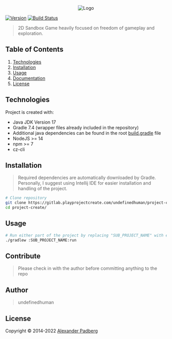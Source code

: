 <div style="text-align:center"><img src="https://playprojectcreate.com/ProjectCreate-Logo.png"  alt="Logo"/></div>

[![Version](https://img.shields.io/badge/version-0.0.0-blue.svg?style=for-the-badge&logo=version)]()
[![Build Status](https://img.shields.io/badge/build-success-brightgreen?style=for-the-badge&logo=jenkins)](http://jenkins.playprojectcreate.com/job/project-create/)

> 2D Sandbox Game heavily focused on freedom of gameplay and exploration.

## Table of Contents
1. [Technologies](#technologies)
2. [Installation](#Installation)
3. [Usage](#usage)
4. [Documentation](#documentation)
5. [License](#license)

## Technologies
Project is created with:
* Java JDK Version 17
* Gradle 7.4 (wrapper files already included in the repository)
* Additional java dependencies can be found in the root [build.gradle](http://gitlab.playprojectcreate.com/undefinedhuman/project-create/-/blob/main/build.gradle) file
* NodeJS >= 14
* npm >= 7
* cz-cli

## Installation
> Required dependencies are automatically downloaded by Gradle.
> Personally, I suggest using Intellij IDE for easier installation and handling of the project.

```sh
# Clone repository
git clone https://gitlab.playprojectcreate.com/undefinedhuman/project-create.git
cd project-create/
```

## Usage
```sh
# Run either part of the project by replacing "SUB_PROJECT_NAME" with either "game, editor, server, updater or launcher" to launch the specific sub project
./gradlew :SUB_PROJECT_NAME:run
```

## Contribute

> Please check in with the author before committing anything to the repo

## Author 

> undefinedhuman <Alexander Padberg>

## License

Copyright © 2014-2022 [Alexander Padberg](https://playprojectcreate.com)
